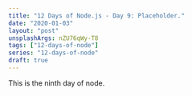 ```yaml
---
title: "12 Days of Node.js - Day 9: Placeholder."
date: "2020-01-03"
layout: "post"
unsplashArgs: nZU76qWy-T8
tags: ["12-days-of-node"]
series: "12-days-of-node"
draft: true
---
```


This is the ninth day of node.
